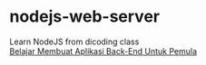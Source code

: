 # nodejs-web-server
Learn NodeJS from dicoding class <br>
<a href="https://www.dicoding.com/academies/261/tutorials/14702">Belajar Membuat Aplikasi Back-End Untuk Pemula</a>

